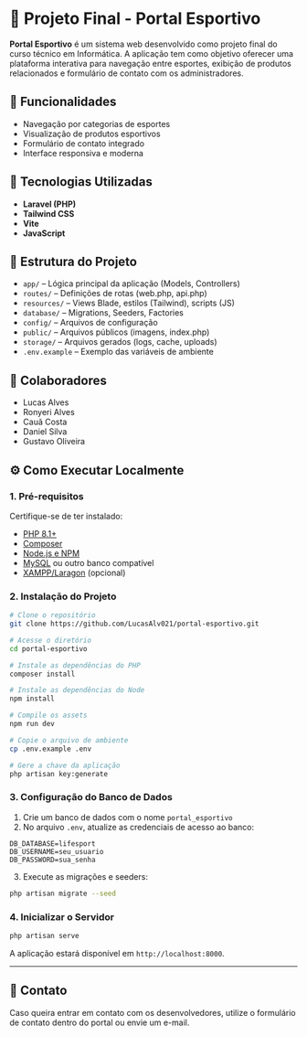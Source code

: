 # 🏀 Projeto Final - Portal Esportivo

**Portal Esportivo** é um sistema web desenvolvido como projeto final do curso técnico em Informática. A aplicação tem como objetivo oferecer uma plataforma interativa para navegação entre esportes, exibição de produtos relacionados e formulário de contato com os administradores.

## 🚀 Funcionalidades

* Navegação por categorias de esportes
* Visualização de produtos esportivos
* Formulário de contato integrado
* Interface responsiva e moderna

## 🧰 Tecnologias Utilizadas

* **Laravel (PHP)**
* **Tailwind CSS**
* **Vite**
* **JavaScript**

## 📁 Estrutura do Projeto

* `app/` – Lógica principal da aplicação (Models, Controllers)
* `routes/` – Definições de rotas (web.php, api.php)
* `resources/` – Views Blade, estilos (Tailwind), scripts (JS)
* `database/` – Migrations, Seeders, Factories
* `config/` – Arquivos de configuração
* `public/` – Arquivos públicos (imagens, index.php)
* `storage/` – Arquivos gerados (logs, cache, uploads)
* `.env.example` – Exemplo das variáveis de ambiente

## 👥 Colaboradores

* Lucas Alves
* Ronyeri Alves
* Cauã Costa
* Daniel Silva
* Gustavo Oliveira

## ⚙️ Como Executar Localmente

### 1. Pré-requisitos

Certifique-se de ter instalado:

* [PHP 8.1+](https://www.php.net/)
* [Composer](https://getcomposer.org/)
* [Node.js e NPM](https://nodejs.org/)
* [MySQL](https://www.mysql.com/) ou outro banco compatível
* [XAMPP/Laragon](https://www.apachefriends.org/pt_br/index.html) (opcional)

### 2. Instalação do Projeto

```bash
# Clone o repositório
git clone https://github.com/LucasAlv021/portal-esportivo.git

# Acesse o diretório
cd portal-esportivo

# Instale as dependências do PHP
composer install

# Instale as dependências do Node
npm install

# Compile os assets
npm run dev

# Copie o arquivo de ambiente
cp .env.example .env

# Gere a chave da aplicação
php artisan key:generate
```

### 3. Configuração do Banco de Dados

1. Crie um banco de dados com o nome `portal_esportivo`
2. No arquivo `.env`, atualize as credenciais de acesso ao banco:

```env
DB_DATABASE=lifesport
DB_USERNAME=seu_usuario
DB_PASSWORD=sua_senha
```

3. Execute as migrações e seeders:

```bash
php artisan migrate --seed
```

### 4. Inicializar o Servidor

```bash
php artisan serve
```

A aplicação estará disponível em `http://localhost:8000`.

---

## 💬 Contato

Caso queira entrar em contato com os desenvolvedores, utilize o formulário de contato dentro do portal ou envie um e-mail.


